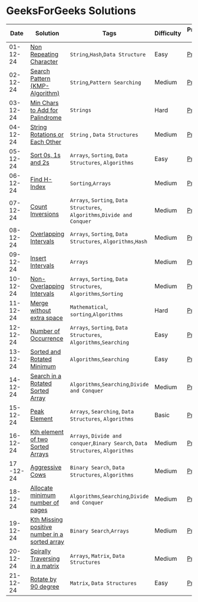 # GeeksForGeeks Solutions
|  Date  |  Solution  |  Tags  |  Difficulty  |  Problem Link |
| --- | --- | --- | --- | --- |
|  01-12-24  |  [Non Repeating Character](https://github.com/surya8980/December-2024-Daily-Problems/blob/main/GeeksForGeeks/01-Dec-2024/Non%20Repeating%20Character.java)  |  `String`,`Hash`,`Data Structure`  |  Easy  | [Problem](https://www.geeksforgeeks.org/problems/non-repeating-character-1587115620/1)  |
| 02-12-24 |[Search Pattern (KMP-Algorithm)](https://github.com/surya8980/December-2024-Daily-Problems/blob/main/GeeksForGeeks/02-Dec-2024/Search%20Pattern%20(KMP-Algorithm).java)| `String`,`Pattern Searching`| Medium | [Problem](https://www.geeksforgeeks.org/problems/search-pattern0205/1)|
| 03-12-24 | [Min Chars to Add for Palindrome](https://github.com/surya8980/December-2024-Daily-Problems/blob/main/GeeksForGeeks/03-Dec-2024/Min%20Chars%20to%20Add%20for%20Palindrome.java) | `Strings`| Hard | [Problem](https://www.geeksforgeeks.org/problems/minimum-characters-to-be-added-at-front-to-make-string-palindrome/1)|
| 04-12-24 | [String Rotations or Each Other](https://github.com/surya8980/December-2024-Daily-Problems/blob/main/GeeksForGeeks/04-Dec-2024/String%20Rotations%20of%20Each%20Other.java) | `String` , `Data Structures`| Medium | [Problem](https://www.geeksforgeeks.org/problems/check-if-strings-are-rotations-of-each-other-or-not-1587115620/1)|
| 05-12-24 | [Sort 0s, 1s and 2s](https://github.com/surya8980/December-2024-Daily-Problems/blob/main/GeeksForGeeks/05-Dec-2024/Sort%200s%2C%201s%20and%202s.java) | `Arrays`, `Sorting`, `Data Structures`, `Algorithms` | Easy | [Problem](https://www.geeksforgeeks.org/problems/sort-an-array-of-0s-1s-and-2s4231/1)
| 06-12-24 | [Find H-Index](https://github.com/surya8980/December-2024-Daily-Problems/blob/main/GeeksForGeeks/06-Dec-2024/Find%20H-Index.java) | `Sorting`,`Arrays` | Medium | [Problem](https://www.geeksforgeeks.org/problems/find-h-index--165609/1)|
| 07-12-24 | [Count Inversions](https://github.com/surya8980/December-2024-Daily-Problems/blob/main/GeeksForGeeks/07-Dec-2024/Count%20Inversions-%20Optimal%20Solution.java) | `Arrays`, `Sorting`, `Data Structures`, `Algorithms`,`Divide and Conquer` | Medium | [Problem](https://www.geeksforgeeks.org/problems/inversion-of-array-1587115620/1) |
|08-12-24 | [Overlapping Intervals](https://github.com/surya8980/December-2024-Daily-Problems/blob/main/GeeksForGeeks/08-Dec-2024/Overlapping%20Intervals.java)|  `Arrays`, `Sorting`, `Data Structures`, `Algorithms`,`Hash`| Medium |[Problem](https://www.geeksforgeeks.org/problems/overlapping-intervals--170633/1)|
| 09-12-24 | [Insert Intervals](https://github.com/surya8980/December-2024-Daily-Problems/blob/main/GeeksForGeeks/09-Dec-2024/Insert%20Interval.java) | `Arrays` | Medium | [Problem](https://www.geeksforgeeks.org/problems/insert-interval-1666733333/1)|
| 10-12-24 |[Non-Overlapping Intervals](https://github.com/surya8980/December-2024-Daily-Problems/tree/main/GeeksForGeeks/10-Dec-2024) | `Arrays`, `Sorting`, `Data Structures`, `Algorithms`,`Sorting` | Medium | [Problem](https://www.geeksforgeeks.org/problems/non-overlapping-intervals/1)|
| 11-12-24 | [Merge without extra space](https://github.com/surya8980/December-2024-Daily-Problems/blob/main/GeeksForGeeks/11-Dec-2024/Merge%20without%20extra%20space%20Brute%20Force.java) | `Mathematical`, `sorting`,`Algorithms` | Hard |[Problem](https://www.geeksforgeeks.org/problems/merge-two-sorted-arrays-1587115620/1) 
|12-12-24 | [Number of Occurrence](https://github.com/surya8980/December-2024-Daily-Problems/tree/main/GeeksForGeeks/12-Dec-2024)| `Arrays`, `Sorting`, `Data Structures`, `Algorithms`,`Searching`| Easy| [Problem](https://www.geeksforgeeks.org/problems/number-of-occurrence2259/1)
|13-12-24 | [Sorted and Rotated Minimum](https://github.com/surya8980/December-2024-Daily-Problems/tree/main/GeeksForGeeks/13-Dec-2024) | `Algorithms`,`Searching` | Easy  | [Problem](https://www.geeksforgeeks.org/problems/minimum-element-in-a-sorted-and-rotated-array3611/1)|
|14-12-24 | [Search in a Rotated Sorted Array](https://github.com/surya8980/December-2024-Daily-Problems/tree/main/GeeksForGeeks/14-Dec-2024) | `Algorithms`,`Searching`,`Divide and Conquer` | Medium | [Problem](https://www.geeksforgeeks.org/problems/search-in-a-rotated-array4618/1)|
|15-12-24 | [Peak Element](https://github.com/surya8980/December-2024-Daily-Problems/tree/main/GeeksForGeeks/15-Dec-2024) | `Arrays`, `Searching`, `Data Structures`, `Algorithms` | Basic| [Problem](https://www.geeksforgeeks.org/problems/peak-element/1)|
16-12-24 | [Kth element of two Sorted Arrays](https://github.com/surya8980/December-2024-Daily-Problems/tree/main/GeeksForGeeks/16-Dec-2024) | `Arrays`, `Divide and conquer`,`Binary Search`, `Data Structures`, `Algorithms`|Medium | [Problem](https://www.geeksforgeeks.org/problems/k-th-element-of-two-sorted-array1317/1)|
17 -12-24 | [Aggressive Cows](https://github.com/surya8980/December-2024-Daily-Problems/tree/main/GeeksForGeeks/17-Dec-2024) | `Binary Search`, `Data Structures`, `Algorithms`| Medium| [Problem](https://www.geeksforgeeks.org/problems/aggressive-cows/1)|
18-12-24 | [Allocate minimum number of pages](https://github.com/surya8980/December-2024-Daily-Problems/tree/main/GeeksForGeeks/18-Dec-2024) |`Algorithms`,`Searching`,`Divide and Conquer` | Medium| [Problem](https://www.geeksforgeeks.org/problems/allocate-minimum-number-of-pages0937/1)|
 19-12-24 | [Kth Missing positive number in a sorted array](https://github.com/surya8980/December-2024-Daily-Problems/tree/main/GeeksForGeeks/19-Dec-2024) | `Binary Search`,`Arrays`|Medium | [Problem](https://www.geeksforgeeks.org/problems/kth-missing-positive-number-in-a-sorted-array/1)|
 20-12-24 | [Spirally Traversing in a matrix](https://github.com/surya8980/December-2024-Daily-Problems/tree/main/GeeksForGeeks/20-Dec-2024) | `Arrays`, `Matrix`, `Data Structures` |Medium | [Problem](https://www.geeksforgeeks.org/problems/spirally-traversing-a-matrix-1587115621/1)|
 21-12-24 | [Rotate by 90 degree](https://github.com/surya8980/December-2024-Daily-Problems/tree/main/GeeksForGeeks/21-Dec-2024) | `Matrix`, `Data Structures` |Easy | [Problem](https://www.geeksforgeeks.org/problems/rotate-by-90-degree-1587115621/1)|
